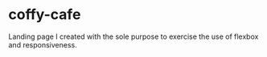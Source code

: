 # coffy-cafe
Landing page I created with the sole purpose to exercise the use of flexbox and responsiveness. 
